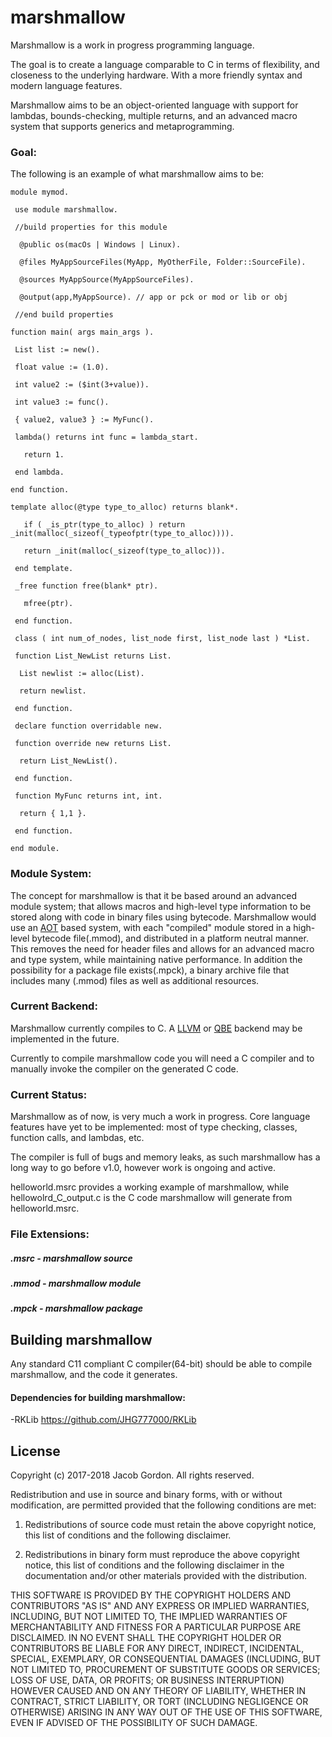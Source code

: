 # marshmallow


Marshmallow is a work in progress programming language.

The goal is to create a language comparable to C in terms of flexibility, and closeness to the underlying hardware. With a more friendly syntax and modern language features.

Marshmallow aims to be an object-oriented language with support for lambdas, bounds-checking, multiple returns, and an advanced macro system that supports generics and metaprogramming.

### Goal:

The following is an example of what marshmallow aims to be:

	module mymod.

 	 use module marshmallow.

 	 //build properties for this module

      @public os(macOs | Windows | Linux).

      @files MyAppSourceFiles(MyApp, MyOtherFile, Folder::SourceFile).

      @sources MyAppSource(MyAppSourceFiles).

      @output(app,MyAppSource). // app or pck or mod or lib or obj

     //end build properties

 	function main( args main_args ).

 	 List list := new().

  	 float value := (1.0).

  	 int value2 := ($int(3+value)).

  	 int value3 := func().

  	 { value2, value3 } := MyFunc().

  	 lambda() returns int func = lambda_start.

  	   return 1.

  	 end lambda.

 	end function.
	
 	template alloc(@type type_to_alloc) returns blank*.

  	   if ( _is_ptr(type_to_alloc) ) return _init(malloc(_sizeof(_typeofptr(type_to_alloc)))).

   	   return _init(malloc(_sizeof(type_to_alloc))).

	 end template.

 	 _free function free(blank* ptr).
 
 	   mfree(ptr).

 	 end function.

 	 class ( int num_of_nodes, list_node first, list_node last ) *List.

 	 function List_NewList returns List.

  	  List newlist := alloc(List).

  	  return newlist.

 	 end function.

 	 declare function overridable new.
 
 	 function override new returns List.

  	  return List_NewList().
 
 	 end function.
 
 	 function MyFunc returns int, int.

  	  return { 1,1 }.

 	 end function.

	end module.


### Module System:

The concept for marshmallow is that it be based around an advanced module system; that allows macros and high-level type information to be stored along with code in binary files using bytecode. Marshmallow would use an [AOT](https://en.wikipedia.org/wiki/Ahead-of-time_compilation) based system, with each "compiled" module stored in a high-level bytecode file(.mmod), and distributed in a platform neutral manner. This removes the need for header files and allows for an advanced macro and type system, while maintaining native performance. In addition the possibility for a package file exists(.mpck), a binary archive file that includes many (.mmod) files as well as additional resources.

### Current Backend:

Marshmallow currently compiles to C. A [LLVM](https://llvm.org) or [QBE](https://c9x.me/compile/) backend may be implemented in the future.

Currently to compile marshmallow code you will need a C compiler and to manually invoke the compiler on the generated C code.

### Current Status:

Marshmallow as of now, is very much a work in progress. Core language features have yet to be implemented: most of type checking, classes, function calls, and lambdas, etc.

The compiler is full of bugs and memory leaks, as such marshmallow has a long way to go before v1.0, however work is ongoing and active.

helloworld.msrc provides a working example of marshmallow, while hellowolrd\_C_output.c is the C code marshmallow will  generate from helloworld.msrc.

### File Extensions:

##### .msrc - marshmallow source

##### .mmod - marshmallow module

##### .mpck - marshmallow package

## Building marshmallow

Any standard C11 compliant C compiler(64-bit) should be able to compile marshmallow, and the code it generates.

#### Dependencies for building marshmallow: 

 -RKLib https://github.com/JHG777000/RKLib
 
## License


 Copyright (c) 2017-2018 Jacob Gordon. All rights reserved.
 
 Redistribution and use in source and binary forms, with or without modification, are permitted provided that the following conditions are met:
 
 1. Redistributions of source code must retain the above copyright notice, this list of conditions and the following disclaimer.
 
 2. Redistributions in binary form must reproduce the above copyright notice, this list of conditions and the following disclaimer in the
 documentation and/or other materials provided with the distribution.
 
 THIS SOFTWARE IS PROVIDED BY THE COPYRIGHT HOLDERS AND CONTRIBUTORS "AS IS" AND ANY EXPRESS OR IMPLIED WARRANTIES, INCLUDING, BUT NOT LIMITED TO, THE
 IMPLIED WARRANTIES OF MERCHANTABILITY AND FITNESS FOR A PARTICULAR PURPOSE ARE DISCLAIMED. IN NO EVENT SHALL THE COPYRIGHT HOLDER OR CONTRIBUTORS BE LIABLE
 FOR ANY DIRECT, INDIRECT, INCIDENTAL, SPECIAL, EXEMPLARY, OR CONSEQUENTIAL DAMAGES (INCLUDING, BUT NOT LIMITED TO, PROCUREMENT OF SUBSTITUTE GOODS OR
 SERVICES; LOSS OF USE, DATA, OR PROFITS; OR BUSINESS INTERRUPTION) HOWEVER CAUSED AND ON ANY THEORY OF LIABILITY, WHETHER IN CONTRACT, STRICT LIABILITY, OR
 TORT (INCLUDING NEGLIGENCE OR OTHERWISE) ARISING IN ANY WAY OUT OF THE USE OF THIS SOFTWARE, EVEN IF ADVISED OF THE POSSIBILITY OF SUCH DAMAGE.
 